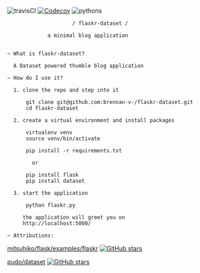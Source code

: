 ![travisCI](https://travis-ci.org/brennan-v-/flaskr-dataset.svg) [![Codecov](https://img.shields.io/codecov/c/github/brennan-v-/flaskr-dataset.svg)](https://codecov.io/github/brennan-v-/flaskr-dataset?branch=master)
 ![pythons](https://img.shields.io/badge/python-2.7%2C%203.3%2C%203.4%2C%203.5%2C%203.5--dev-blue.svg)

                         / flaskr-dataset /

                 a minimal blog application


    ~ What is flaskr-dataset?

      A Dataset powered thumble blog application

    ~ How do I use it?

      1. clone the repo and step into it

          git clone git@github.com:brennan-v-/flaskr-dataset.git
          cd flaskr-dataset

      2. create a virtual environment and install packages

          virtualenv venv
          source venv/bin/activate

          pip install -r requirements.txt

            or
            
          pip install flask
          pip install dataset

      3. start the application

          python flaskr.py

         the application will greet you on
         http://localhost:5000/

    ~ Attributions:

[mitsuhiko/flask/examples/flaskr](https://github.com/mitsuhiko/flask/tree/master/examples/flaskr/) [![GitHub stars](https://img.shields.io/github/stars/mitsuhiko/flask.svg?style=social&label=Star)](https://github.com/mitsuhiko/flask)
      
[pudo/dataset](https://github.com/pudo/dataset) [![GitHub stars](https://img.shields.io/github/stars/pudo/dataset.svg?style=social&label=Star)](https://github.com/pudo/dataset)
